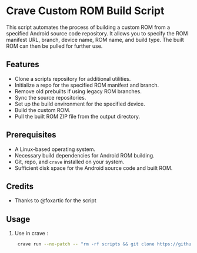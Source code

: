 # Crave Custom ROM Build Script

This script automates the process of building a custom ROM from a specified Android source code repository. It allows you to specify the ROM manifest URL, branch, device name, ROM name, and build type. The built ROM can then be pulled for further use.

## Features

- Clone a scripts repository for additional utilities.
- Initialize a repo for the specified ROM manifest and branch.
- Remove old prebuilts if using legacy ROM branches.
- Sync the source repositories.
- Set up the build environment for the specified device.
- Build the custom ROM.
- Pull the built ROM ZIP file from the output directory.

## Prerequisites

- A Linux-based operating system.
- Necessary build dependencies for Android ROM building.
- Git, repo, and `crave` installed on your system.
- Sufficient disk space for the Android source code and built ROM.

## Credits
- Thanks to @foxartic for the script

## Usage

1. Use in crave :

   ```bash
    crave run --no-patch -- "rm -rf scripts && git clone https://github.com/Shravan55555/build_script.git && bash build_script/build.sh"
